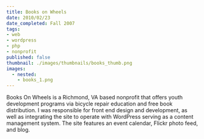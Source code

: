 ```yaml
---
title: Books on Wheels
date: 2010/02/23
date_completed: Fall 2007
tags:
- web
- wordpress
- php
- nonprofit
published: false
thumbnail: ./images/thumbnails/books_thumb.png
images:
  - nested:
    - books_1.png
---
```


Books On Wheels is a Richmond, VA based nonprofit that offers youth development programs via bicycle repair education and free book distribution. I was responsible for front end design and development, as well as integrating the site to operate with WordPress serving as a content management system. The site features an event calendar, Flickr photo feed, and blog.
